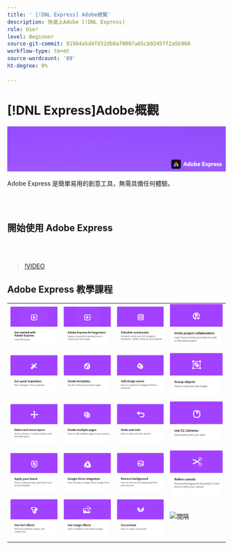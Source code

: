 ```yaml
---
title: ' [!DNL Express] Adobe總覽'
description: 快速上Adobe [!DNL Express]
role: User
level: Beginner
source-git-commit: 91984a5d4fd32db0af0007a65cb9245ff2a5b960
workflow-type: tm+mt
source-wordcount: '89'
ht-degree: 0%

---
```


# [!DNL Express]Adobe概觀

![Express Hero Image](../assets/Express.png)

Adobe Express 是簡單易用的創意工具，無需具備任何體驗。

<br> 

## 開始使用 Adobe Express

<br> 

>[!VIDEO](https://video.tv.adobe.com/v/3420204?quality=12&learn=on&hidetitle=true)

## Adobe Express 教學課程

<table>
<tr>
   <td>
      <a href="get-started.md">
         <img alt="開始使用 Adobe Express" src="assets/get-started.png" />
      </a>
  </td>
  <td>
      <a href="adobe-express-beginners.md">
         <img alt="初學者Adobe Express" src="assets/beginners.png" />
      </a>
  </td>
  <td>
      <a href="schedule.md">
         <img alt="安排社交貼文" src="assets/schedule.png" />
      </a>
  </td>
  <td>
   <a href="collaborate.md">
      <img alt="邀請專案共同作業人員" src="assets/collaborate.png" />
   </a>
  </td>
</tr>
<tr>
   <td>
      <a href="get-inspiration.md">
         <img alt="快速獲取靈感" src="assets/inspiration.png" />
      </a>
  </td>
  <td>
   <a href="create-templates.md">
      <img alt="建立範本" src="assets/templates.png" />
   </a>
  </td>
  <td>
      <a href="add-design-assets.md">
         <img alt="新增設計資產" src="assets/design-assets.png" />
      </a>
  </td>
  <td>
      <a href="group-objects.md">
         <img alt="群組物件" src="assets/group-objects.png" />
      </a>
  </td>
</tr>
<tr>
   <td>
      <a href="layers.md">
         <img alt="選取和移動圖層" src="assets/layers.png" />
      </a>
  </td>
  <td>
      <a href="multiple-pages.md">
         <img alt="建立多個頁面" src="assets/multiple-pages.png" />
      </a>
  </td>
  <td>
      <a href="undo-redo.md">
         <img alt="復原和重做" src="assets/undo-redo.png" />
      </a>
  </td>
  <td>
      <a href="cc-libraries.md">
         <img alt="使用CC Libraries" src="assets/cc-libraries.png" />
      </a>
  </td>
</tr>
<tr>
   <td>
      <a href="brand.md">
         <img alt="套用您的品牌" src="assets/brand.png" />
      </a>
  </td>
  <td>
      <a href="google-drive.md">
         <img alt="Google 雲端硬碟整合" src="assets/google-drive.png" />
      </a>
  </td>
   <td>
      <a href="remove-background.md">
         <img alt="移除背景" src="assets/background.png" />
      </a>
  </td>
  <td>
      <a href="refine-cutout.md">
         <img alt="調整挖剪圖案" src="assets/cutouts.png" />
      </a>
  </td>
</tr>
  <td>
      <a href="text-effects.md">
         <img alt="使用文字效果" src="assets/text-effects.png" />
      </a>
  </td>
  <td>
      <a href="image-effects.md">
         <img alt="使用影像效果" src="assets/image-effects.png" />
      </a>
  </td>
  <td>
      <a href="create-curved-text.md">
         <img alt="建立曲線文字" src="assets/curved-text.png" />
      </a>
  </td>
  <td>
    <img alt="間隔" src="../assets/Whitespacer.png" />
    <div>
    <br>
  </td>
</tr>
</table>
